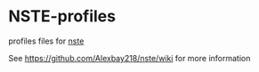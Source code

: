 # NSTE-profiles
profiles files for <a href="https://github.com/Alexbay218/nste">nste</a>


See https://github.com/Alexbay218/nste/wiki for more information
